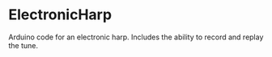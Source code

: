 # ElectronicHarp
Arduino code for an electronic harp. Includes the ability to record and replay the tune.
